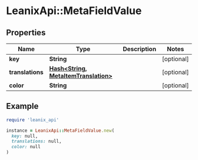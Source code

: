 # LeanixApi::MetaFieldValue

## Properties

| Name | Type | Description | Notes |
| ---- | ---- | ----------- | ----- |
| **key** | **String** |  | [optional] |
| **translations** | [**Hash&lt;String, MetaItemTranslation&gt;**](MetaItemTranslation.md) |  | [optional] |
| **color** | **String** |  | [optional] |

## Example

```ruby
require 'leanix_api'

instance = LeanixApi::MetaFieldValue.new(
  key: null,
  translations: null,
  color: null
)
```

